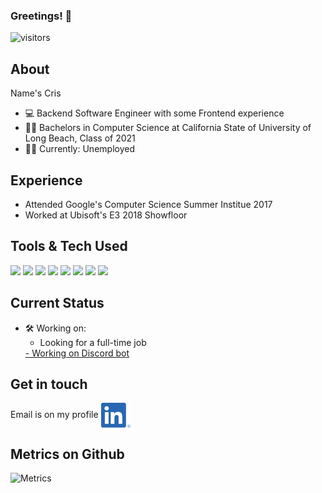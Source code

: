 ### Greetings! 👋

![visitors](https://visitor-badge-reloaded.herokuapp.com/badge?page_id=Cris546)

## About
Name's Cris 
- 💻 Backend Software Engineer with some Frontend experience
- 👨‍🎓 Bachelors in Computer Science at California State of University of Long Beach, Class of 2021
- 👷‍♂️ Currently: Unemployed 

## Experience
- Attended Google's Computer Science Summer Institue 2017
- Worked at Ubisoft's E3 2018 Showfloor

## Tools & Tech Used
![](https://img.shields.io/badge/CODE-Java-informational?style=flat&logo=java)
![](https://img.shields.io/badge/CODE-Python-informational?style=flat&logo=python)
![](https://img.shields.io/badge/CODE-CSharp-informational?style=flat&logo=csharp)
![](https://img.shields.io/badge/CODE-C++-informational?style=flat&logo=cplusplus)
![](https://img.shields.io/badge/Tool-MySQL-informational?style=flat&logo=mysql)
![](https://img.shields.io/badge/CODE-HTML-informational?style=flat&logo=html5)
![](https://img.shields.io/badge/CODE-JavaScript-informational?style=flat&logo=javascript)
![](https://img.shields.io/badge/CODE-React-informational?style=flat&logo=react)


## Current Status
- 🛠 Working on:
    - Looking for a full-time job
    <a href="https://github.com/Cris546/Discord-Bot">
    - Working on Discord bot
    </a>

## Get in touch
Email is on my profile
[<img src="LI-In-Bug.png" height="40em" align="center" alt="Cris' LinkedIn" />](https://www.linkedin.com/in/cristobal-cortez-b32aa9221/)



## Metrics on Github
![Metrics](https://metrics.lecoq.io/Cris546?template=classic&base.header=0&gists=1&lines=1&config.timezone=America%2FCalifornia)





<!--
**Cris546/Cris546** is a ✨ _special_ ✨ repository because its `README.md` (this file) appears on your GitHub profile.

Here are some ideas to get you started:

- 🔭 I’m currently working on ...
- 🌱 I’m currently learning ...
- 👯 I’m looking to collaborate on ...
- 🤔 I’m looking for help with ...
- 💬 Ask me about ...
- 📫 How to reach me: ...
- 😄 Pronouns: ...
- ⚡ Fun fact: ...
-->
